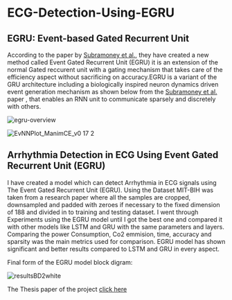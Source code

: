 # ECG-Detection-Using-EGRU

## EGRU: Event-based Gated Recurrent Unit
According to the paper by [Subramoney et al.](https://github.com/mohamedghaly1/ECG-Detection-Using-EGRU/files/15474074/EFFICIENT.RECURRENT.ARCHITECTURES.THROUGH.ACTIVITY.SPARSITY.AND.SPARSE.BACK.PROPAGATION.THROUGH.TIME.pdf), they have created a new method called Event Gated Recurrent Unit (EGRU) it is an extension of the normal Gated reccurent unit with a gating mechanism that takes care of the efficiency aspect without sacrificing on accuracy.EGRU is a variant of the GRU architecture including a biologically inspired neuron dynamics driven event generation mechanism as shown below from the [Subramoney et al.](https://github.com/mohamedghaly1/ECG-Detection-Using-EGRU/files/15474074/EFFICIENT.RECURRENT.ARCHITECTURES.THROUGH.ACTIVITY.SPARSITY.AND.SPARSE.BACK.PROPAGATION.THROUGH.TIME.pdf) paper , that enables an RNN unit to communicate sparsely and discretely with others.


![egru-overview](https://github.com/mohamedghaly1/ECG-Detection-Using-EGRU/assets/102426735/c2818957-656c-43c8-90f2-957e863d00e3)

![EvNNPlot_ManimCE_v0 17 2](https://github.com/mohamedghaly1/ECG-Detection-Using-EGRU/assets/102426735/78141783-2e76-4da6-adb5-e47f72607f53)






## Arrhythmia Detection in ECG Using Event Gated Recurrent Unit (EGRU)

I have created a model which can detect Arrhythmia in ECG signals using The Event Gated Recurrent Unit (EGRU).
Using the Dataset MIT-BIH was taken from a research paper where all the samples are cropped, downsampled and padded with zeroes if necessary to the fixed dimension of 188 and divided in to training and testing dataset.
I went through Experiments using the EGRU model until I got the best one and compared it with other models like LSTM and GRU with the same parameters and layers. Comparing the power Consumption, Co2 emmision, time, accuracy and sparsity was the main metrics used for comparison.
EGRU model has shown significant and better results compared to LSTM and GRU in every aspect.

Final form of the EGRU model block digram:


![resultsBD2white](https://github.com/mohamedghaly1/ECG-Detection-Using-EGRU/assets/102426735/964e972b-fddd-4615-9316-dbff74e2e178)

The Thesis paper of the project [click here](https://github.com/mohamedghaly1/ECG-Detection-Using-EGRU/files/15391603/ECG-Detection-Using-EGRU.pdf)
